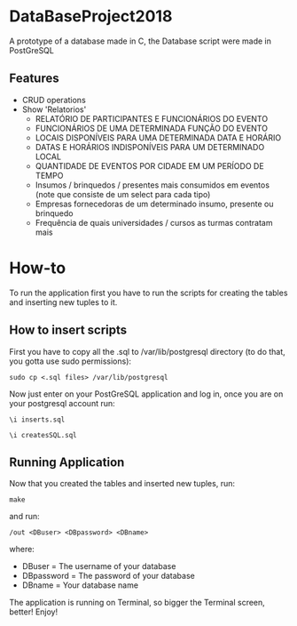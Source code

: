 # DataBaseProject2018

A prototype of a database made in C, the Database script were made in PostGreSQL

## Features
* CRUD operations
* Show 'Relatorios'
  * RELATÓRIO DE PARTICIPANTES E FUNCIONÁRIOS DO EVENTO
  * FUNCIONÁRIOS DE UMA DETERMINADA FUNÇÃO DO EVENTO
  * LOCAIS DISPONÍVEIS PARA UMA DETERMINADA DATA E HORÁRIO
  * DATAS E HORÁRIOS INDISPONÍVEIS PARA UM DETERMINADO LOCAL
  * QUANTIDADE DE EVENTOS POR CIDADE EM UM PERÍODO DE TEMPO
  * Insumos / brinquedos / presentes mais consumidos em eventos (note que consiste de um select para cada tipo)
  * Empresas fornecedoras de um determinado insumo, presente ou brinquedo
  * Frequência de quais universidades / cursos as turmas contratam mais

# How-to

To run the application first you have to run the scripts for creating the tables and inserting new tuples to it.

## How to insert scripts
First you have to copy all the .sql to /var/lib/postgresql directory (to do that, you gotta use sudo permissions):
```
sudo cp <.sql files> /var/lib/postgresql
```
Now just enter on your PostGreSQL application and log in, once you are on your postgresql account run:
```
\i inserts.sql
```

```
\i createsSQL.sql
```

## Running Application
Now that you created the tables and inserted new tuples, run:
```
make
```

and run:
```
/out <DBuser> <DBpassword> <DBname>
```
where:
* DBuser = The username of your database
* DBpassword = The password of your database
* DBname = Your database name

The application is running on Terminal, so bigger the Terminal screen, better!
Enjoy!